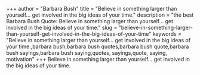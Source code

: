 +++
author = "Barbara Bush"
title = "Believe in something larger than yourself... get involved in the big ideas of your time."
description = "the best Barbara Bush Quote: Believe in something larger than yourself... get involved in the big ideas of your time."
slug = "believe-in-something-larger-than-yourself-get-involved-in-the-big-ideas-of-your-time"
keywords = "Believe in something larger than yourself... get involved in the big ideas of your time.,barbara bush,barbara bush quotes,barbara bush quote,barbara bush sayings,barbara bush saying,quotes, sayings,quote, saying, motivation"
+++
Believe in something larger than yourself... get involved in the big ideas of your time.
